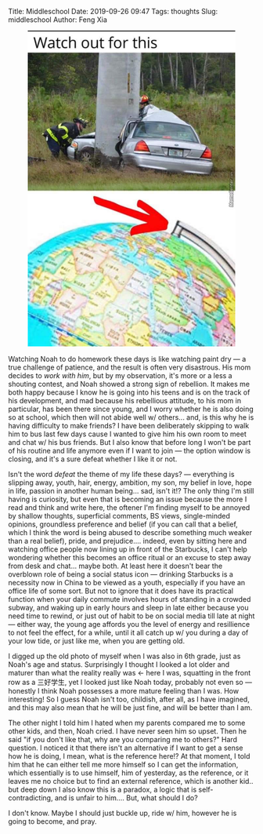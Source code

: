 Title: Middleschool
Date: 2019-09-26 09:47
Tags: thoughts
Slug: middleschool
Author: Feng Xia

<figure class="col l6 m6 s12">
  <img src="/images/car%20hitting%20pole.jpg"/>
</figure>

Watching Noah to do homework these days is like watching paint dry
&mdash; a true challenge of patience, and the result is often very
disastrous. His mom decides to _work with him_, but by my observation,
it's more or a less a shouting contest, and Noah showed a strong sign
of rebellion. It makes me both happy because I know he is going into
his teens and is on the track of his development, and mad because his
rebellious attitude, to his mom in particular, has been there since
young, and I worry whether he is also doing so at school, which then
will not abide well w/ others... and, is this why he is having
difficulty to make friends? I have been deliberately skipping to walk
him to bus last few days cause I wanted to give him his own room to
meet and chat w/ his bus friends. But I also know that before long I
won't be part of his routine and life anymore even if I want to join
&mdash; the option window is closing, and it's a sure defeat whether I
like it or not.

Isn't the word _defeat_ the theme of my life these days? &mdash;
everything is slipping away, youth, hair, energy, ambition, my son, my
belief in love, hope in life, passion in another human being... sad,
isn't it!? The only thing I'm still having is curiosity, but even that
is becoming an issue because the more I read and think and write here,
the oftener I'm finding myself to be annoyed by shallow thoughts,
superficial comments, BS views, single-minded opinions, groundless
preference and belief (if you can call that a belief, which I think
the word is being abused to describe something much weaker than a
real belief), pride, and prejudice.... indeed, even by sitting here
and watching office people now lining up in front of the Starbucks, I
can't help wondering whether this becomes an office ritual or an
excuse to step away from desk and chat... maybe both. At least here it
doesn't bear the overblown role of being a social status icon &mdash;
drinking Starbucks is a necessity now in China to be viewed as a
youth, especially if you have an office life of some sort. But not to
ignore that it does have its practical function when your daily
commute involves hours of standing in a crowded subway, and waking up
in early hours and sleep in late either because you need time to
rewind, or just out of habit to be on social media till late at night
&mdash; either way, the young age affords you the level of energy and
resillience to not feel the effect, for a while, until it all catch
up w/ you during a day of your low tide, or just like me, when you are
getting old.

I digged up the old photo of myself when I was also in 6th grade, just
as Noah's age and status. Surprisingly I thought I looked a lot older
and maturer than what the reality really was &larr; here I was,
squatting in the front row as a 三好学生, yet I looked just like Noah
today, probably not even so &mdash; honestly I think Noah possesses a
more mature feeling than I was. How interesting! So I guess Noah isn't
too, childish, after all, as I have imagined, and this may also mean
that he will be just fine, and will be better than I am.

The other night I told him I hated when my parents compared me to some
other kids, and then, Noah cried. I have never seen him so upset. Then
he said "if you don't like that, why are you comparing me to others?"
Hard question. I noticed it that there isn't an alternative if I want
to get a sense how he is doing, I mean, what is the reference here!?
At that moment, I told him that he can either tell me more himself so
I can get the information, which essentially is to use himself, him of
yesterday, as the reference, or it leaves me no choice but to find
an external reference, which is another kid.. but deep down I also
know this is a paradox, a logic that is self-contradicting, and is
unfair to him.... But, what should I do?

I don't know. Maybe I should just buckle up, ride w/ him, however he
is going to become, and pray.
